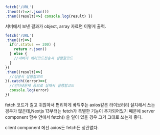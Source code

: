 ```ts
fetch('/URL')
.then((r)=>r.json())
.then((result)=>{ console.log(result) })
```

서버에서 보낸 결과가 object, array 자료면 이렇게 출력.

```ts
fetch('/URL')
.then((r)=>{
  if(r.status == 200) {
    return r.json()
  } else {
    //서버가 에러코드전송시 실행할코드
  }
})
.then((result)=>{
  //성공시 실행할코드
}).catch((error)=>{
  //인터넷문제 등으로 실패시 실행할코드
  console.log(error)
})
```

fetch 코드가 길고 귀찮아서 편리하게 바꿔주는 axios같은 라이브러리 설치해서 쓰는 경우가 많은데,Nextjs 13부터는 fetch가 특별한 기능이 추가되어있기 때문에
server component 함수 안에서 fetch() 쓸 일이 있을 경우 그거 그대로 쓰는게 좋다.

client component 에선 axios든 fetch든 상관없다.
